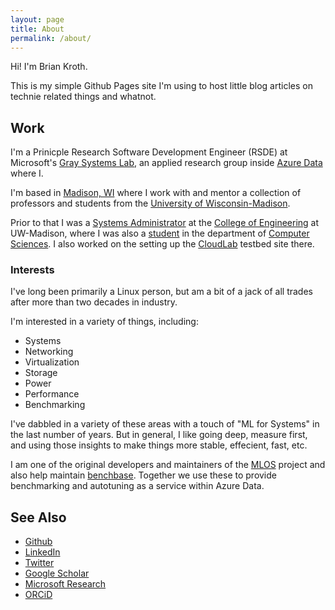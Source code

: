 ```yaml
---
layout: page
title: About
permalink: /about/
---
```


Hi!  I'm Brian Kroth.

This is my simple Github Pages site I'm using to host little blog articles on technie related things and whatnot.

## Work

I'm a Prinicple Research Software Development Engineer (RSDE) at Microsoft's [Gray Systems Lab](https://aka.ms/gsl), an applied research group inside [Azure Data](https://azure.microsoft.com/) where I.

I'm based in [Madison, WI](https://en.wikipedia.org/wiki/Madison,_Wisconsin) where I work with and mentor a collection of professors and students from the [University of Wisconsin-Madison](https://www.wisc.edu).

Prior to that I was a [Systems Administrator](https://cae.wisc.edu/~bpkroth) at the [College of Engineering](https://engr.wisc.edu/) at UW-Madison, where I was also a [student](https://cs.wisc.edu/~bpkroth) in the department of [Computer Sciences](https://cs.wisc.edu).
I also worked on the setting up the [CloudLab](https://cloudlab.us) testbed site there.

### Interests

I've long been primarily a Linux person, but am a bit of a jack of all trades after more than two decades in industry.

I'm interested in a variety of things, including:

- Systems
- Networking
- Virtualization
- Storage
- Power
- Performance
- Benchmarking

I've dabbled in a variety of these areas with a touch of "ML for Systems" in the last number of years.
But in general, I like going deep, measure first, and using those insights to make things more stable, effecient, fast, etc.

I am one of the original developers and maintainers of the [MLOS](https://github.com/microsoft/MLOS) project and also help maintain [benchbase](https://github.com/cmu-db/benchbase).
Together we use these to provide benchmarking and autotuning as a service within Azure Data.

## See Also

- [Github](https://github.com/bpkroth)
- [LinkedIn](https://www.linkedin.com/in/brian-kroth-80141546/)
- [Twitter](https://twitter.com/bpkrothGeek)
- [Google Scholar](https://scholar.google.com/citations?user=zH-egvYAAAA)
- [Microsoft Research](https://www.microsoft.com/en-us/research/people/bpkroth/)
- [ORCiD](https://orcid.org/0000-0002-5108-6743)
